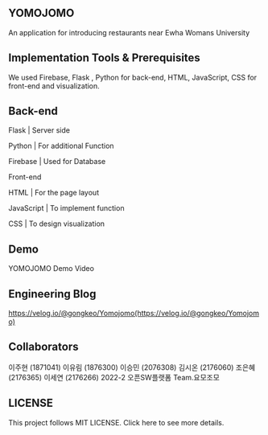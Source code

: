 ## YOMOJOMO 
An application for introducing restaurants near Ewha Womans University
## Implementation Tools & Prerequisites

We used Firebase, Flask , Python for back-end, HTML, JavaScript, CSS for front-end and visualization.


## Back-end


Flask | Server side


Python |  For additional Function


Firebase | Used for Database


Front-end


HTML | For the page layout


JavaScript | To implement function


CSS | To design visualization

## Demo

YOMOJOMO Demo Video

## Engineering Blog
https://velog.io/@gongkeo/Yomojomo(https://velog.io/@gongkeo/Yomojomo)


## Collaborators

이주현 (1871041)
이유림 (1876300)
이승민 (2076308)
김시온 (2176060)
조은혜 (2176365)
이세연 (2176266)
2022-2 오픈SW플랫폼 Team.요모조모

## LICENSE
This project follows MIT LICENSE. Click here to see more details.
